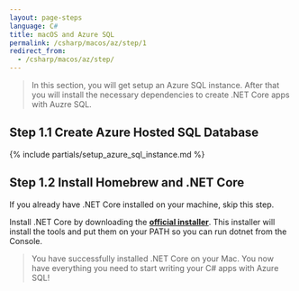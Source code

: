 ```yaml
---
layout: page-steps
language: C#
title: macOS and Azure SQL
permalink: /csharp/macos/az/step/1
redirect_from:
  - /csharp/macos/az/step/
---
```


> In this section, you will get setup an Azure SQL instance. After that you will install the necessary dependencies to create .NET Core apps with Auzre SQL.

## Step 1.1 Create Azure Hosted SQL Database

{% include partials/setup_azure_sql_instance.md %}

## Step 1.2 Install Homebrew and .NET Core

If you already have .NET Core installed on your machine, skip this step.

Install .NET Core by downloading the **[official installer](https://download.microsoft.com/download/0/F/D/0FD852A4-7EA1-4E2A-983A-0484AC19B92C/dotnet-sdk-2.0.0-osx-gs-x64.pkg)**. This installer will install the tools and put them on your PATH so you can run dotnet from the Console.

> You have successfully installed .NET Core on your Mac. You now have everything you need to start writing your C# apps with Azure SQL!
